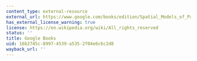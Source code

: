 ```yaml
---
content_type: external-resource
external_url: https://www.google.com/books/edition/Spatial_Models_of_Parliamentary_Voting/OmeQNHvcULoC?hl=en&gbpv=1
has_external_license_warning: true
license: https://en.wikipedia.org/wiki/All_rights_reserved
status: ''
title: Google Books
uid: 16b2745c-8997-4539-a535-2f04e6c6c2d8
wayback_url: ''
---
```

